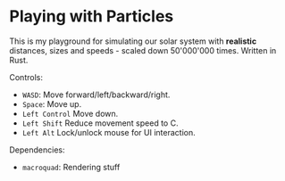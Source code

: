 # Playing with Particles

This is my playground for simulating our solar system with **realistic** distances, sizes and speeds - scaled down 50'000'000 times. Written in Rust.

Controls:

- `WASD`: Move forward/left/backward/right.
- `Space`: Move up.
- `Left Control` Move down.
- `Left Shift` Reduce movement speed to C.
- `Left Alt` Lock/unlock mouse for UI interaction.

Dependencies:

- `macroquad`: Rendering stuff
